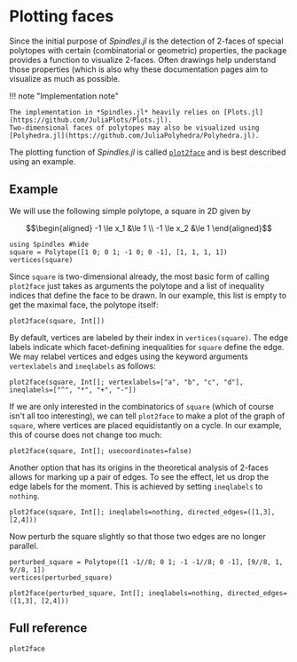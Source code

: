 # Plotting faces

Since the initial purpose of *Spindles.jl* is the detection of 2-faces of special polytopes with certain 
(combinatorial or geometric) properties, the package provides a function to visualize 2-faces. 
Often drawings help understand those properties (which is also why these documentation pages aim
to visualize as much as possible.

!!! note "Implementation note"

    The implementation in *Spindles.jl* heavily relies on [Plots.jl](https://github.com/JuliaPlots/Plots.jl).
    Two-dimensional faces of polytopes may also be visualized using [Polyhedra.jl](https://github.com/JuliaPolyhedra/Polyhedra.jl).

The plotting function of *Spindles.jl* is called [`plot2face`](@ref) and is best described using an example. 

## Example
We will use the following simple polytope, a square in 2D given by
```math
\begin{aligned}
-1 \le x_1 &\le 1 \\
-1 \le x_2 &\le 1
\end{aligned}
```

```@example plots
using Spindles #hide
square = Polytope([1 0; 0 1; -1 0; 0 -1], [1, 1, 1, 1])
vertices(square)
```

Since `square` is two-dimensional already, the most basic form of calling `plot2face` 
just takes as arguments the polytope and a list of inequality indices that define the face to be drawn.
In our example, this list is empty to get the maximal face, the polytope itself:
```@example plots
plot2face(square, Int[])
```
By default, vertices are labeled by their index in `vertices(square)`. The edge labels indicate which facet-defining inequalities for `square` define the edge. We may relabel vertices and edges using the keyword 
arguments `vertexlabels` and `ineqlabels` as follows:

```@example plots
plot2face(square, Int[]; vertexlabels=["a", "b", "c", "d"], ineqlabels=["^", "*", "+", "-"])
```

If we are only interested in the combinatorics of `square` (which of course isn't all too interesting),
we can tell `plot2face` to make a plot of the graph of `square`, where vertices are placed equidistantly
on a cycle. In our example, this of course does not change too much:
```@example plots
plot2face(square, Int[]; usecoordinates=false)
```

Another option that has its origins in the theoretical analysis of 2-faces allows for marking up a pair of edges.
To see the effect, let us drop the edge labels for the moment. This is achieved by setting `ineqlabels` to
`nothing`.
```@example plots
plot2face(square, Int[]; ineqlabels=nothing, directed_edges=([1,3], [2,4]))
```

Now perturb the square slightly so that those two edges are no longer parallel.
```@example plots
perturbed_square = Polytope([1 -1//8; 0 1; -1 -1//8; 0 -1], [9//8, 1, 9//8, 1])
vertices(perturbed_square)
```

```@example plots
plot2face(perturbed_square, Int[]; ineqlabels=nothing, directed_edges=([1,3], [2,4]))
```

## Full reference

```@docs
plot2face
```
